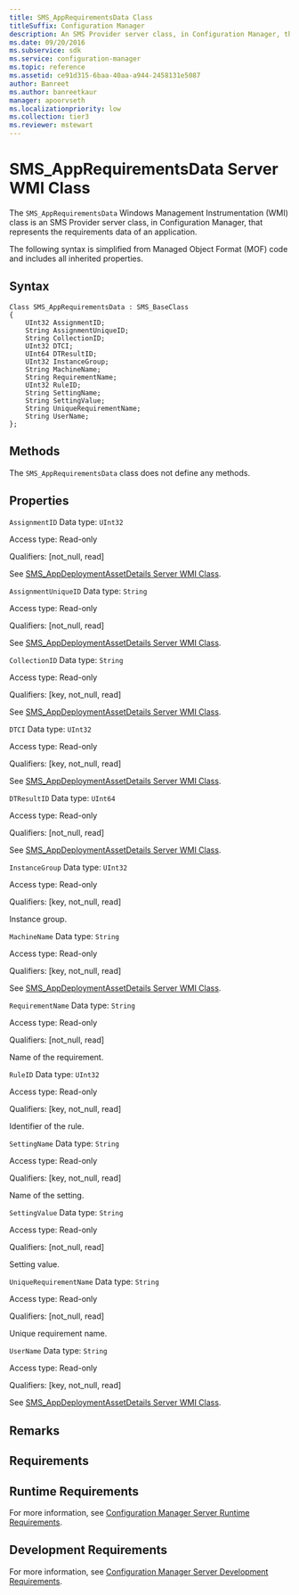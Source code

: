```yaml
---
title: SMS_AppRequirementsData Class
titleSuffix: Configuration Manager
description: An SMS Provider server class, in Configuration Manager, that represents the requirements data of an application.
ms.date: 09/20/2016
ms.subservice: sdk
ms.service: configuration-manager
ms.topic: reference
ms.assetid: ce91d315-6baa-40aa-a944-2458131e5087
author: Banreet
ms.author: banreetkaur
manager: apoorvseth
ms.localizationpriority: low
ms.collection: tier3
ms.reviewer: mstewart
---
```

# SMS_AppRequirementsData Server WMI Class
The `SMS_AppRequirementsData` Windows Management Instrumentation (WMI) class is an SMS Provider server class, in Configuration Manager, that represents the requirements data of an application.

 The following syntax is simplified from Managed Object Format (MOF) code and includes all inherited properties.

## Syntax

```
Class SMS_AppRequirementsData : SMS_BaseClass
{
    UInt32 AssignmentID;
    String AssignmentUniqueID;
    String CollectionID;
    UInt32 DTCI;
    UInt64 DTResultID;
    UInt32 InstanceGroup;
    String MachineName;
    String RequirementName;
    UInt32 RuleID;
    String SettingName;
    String SettingValue;
    String UniqueRequirementName;
    String UserName;
};
```

## Methods
 The `SMS_AppRequirementsData` class does not define any methods.

## Properties
 `AssignmentID`
 Data type: `UInt32`

 Access type: Read-only

 Qualifiers: [not_null, read]

 See [SMS_AppDeploymentAssetDetails Server WMI Class](../../../develop/reference/apps/sms_appdeploymentassetdetails-server-wmi-class.md).

 `AssignmentUniqueID`
 Data type: `String`

 Access type: Read-only

 Qualifiers: [not_null, read]

 See [SMS_AppDeploymentAssetDetails Server WMI Class](../../../develop/reference/apps/sms_appdeploymentassetdetails-server-wmi-class.md).

 `CollectionID`
 Data type: `String`

 Access type: Read-only

 Qualifiers: [key, not_null, read]

 See [SMS_AppDeploymentAssetDetails Server WMI Class](../../../develop/reference/apps/sms_appdeploymentassetdetails-server-wmi-class.md).

 `DTCI`
 Data type: `UInt32`

 Access type: Read-only

 Qualifiers: [key, not_null, read]

 See [SMS_AppDeploymentAssetDetails Server WMI Class](../../../develop/reference/apps/sms_appdeploymentassetdetails-server-wmi-class.md).

 `DTResultID`
 Data type: `UInt64`

 Access type: Read-only

 Qualifiers: [not_null, read]

 See [SMS_AppDeploymentAssetDetails Server WMI Class](../../../develop/reference/apps/sms_appdeploymentassetdetails-server-wmi-class.md).

 `InstanceGroup`
 Data type: `UInt32`

 Access type: Read-only

 Qualifiers: [key, not_null, read]

 Instance group.

 `MachineName`
 Data type: `String`

 Access type: Read-only

 Qualifiers: [key, not_null, read]

 See [SMS_AppDeploymentAssetDetails Server WMI Class](../../../develop/reference/apps/sms_appdeploymentassetdetails-server-wmi-class.md).

 `RequirementName`
 Data type: `String`

 Access type: Read-only

 Qualifiers: [not_null, read]

 Name of the requirement.

 `RuleID`
 Data type: `UInt32`

 Access type: Read-only

 Qualifiers: [key, not_null, read]

 Identifier of the rule.

 `SettingName`
 Data type: `String`

 Access type: Read-only

 Qualifiers: [key, not_null, read]

 Name of the setting.

 `SettingValue`
 Data type: `String`

 Access type: Read-only

 Qualifiers: [not_null, read]

 Setting value.

 `UniqueRequirementName`
 Data type: `String`

 Access type: Read-only

 Qualifiers: [not_null, read]

 Unique requirement name.

 `UserName`
 Data type: `String`

 Access type: Read-only

 Qualifiers: [key, not_null, read]

 See [SMS_AppDeploymentAssetDetails Server WMI Class](../../../develop/reference/apps/sms_appdeploymentassetdetails-server-wmi-class.md).

## Remarks

## Requirements

## Runtime Requirements
 For more information, see [Configuration Manager Server Runtime Requirements](../../../develop/core/reqs/server-runtime-requirements.md).

## Development Requirements
 For more information, see [Configuration Manager Server Development Requirements](../../../develop/core/reqs/server-development-requirements.md).
